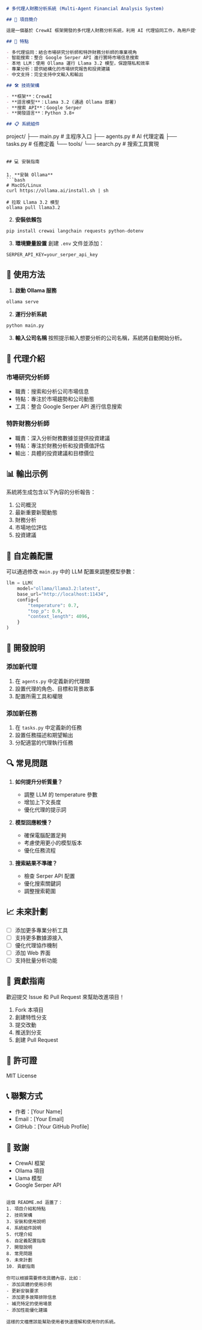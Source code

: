 ```markdown
# 多代理人財務分析系統 (Multi-Agent Financial Analysis System)

## 🌟 項目簡介

這是一個基於 CrewAI 框架開發的多代理人財務分析系統，利用 AI 代理協同工作，為用戶提供專業的股票投資分析服務。系統整合了市場研究和財務分析功能，通過多個 AI 代理的協作，提供全面的投資建議。

## 🚀 特點

- 多代理協同：結合市場研究分析師和特許財務分析師的專業視角
- 智能搜索：整合 Google Serper API 進行實時市場信息搜索
- 本地 LLM：使用 Ollama 運行 Llama 3.2 模型，保證隱私和效率
- 專業分析：提供結構化的市場研究報告和投資建議
- 中文支持：完全支持中文輸入和輸出

## 🛠️ 技術架構

- **框架**：CrewAI
- **語言模型**：Llama 3.2 (通過 Ollama 部署)
- **搜索 API**：Google Serper
- **開發語言**：Python 3.8+

## 📋 系統組件

```
project/
├── main.py               # 主程序入口
├── agents.py            # AI 代理定義
├── tasks.py            # 任務定義
└── tools/
    └── search.py       # 搜索工具實現
```

## 💻 安裝指南

1. **安裝 Ollama**
```bash
# MacOS/Linux
curl https://ollama.ai/install.sh | sh

# 拉取 Llama 3.2 模型
ollama pull llama3.2
```

2. **安裝依賴包**
```bash
pip install crewai langchain requests python-dotenv
```

3. **環境變量設置**
創建 `.env` 文件並添加：
```env
SERPER_API_KEY=your_serper_api_key
```

## 🚀 使用方法

1. **啟動 Ollama 服務**
```bash
ollama serve
```

2. **運行分析系統**
```bash
python main.py
```

3. **輸入公司名稱**
按照提示輸入想要分析的公司名稱，系統將自動開始分析。

## 🤖 代理介紹

### 市場研究分析師
- 職責：搜索和分析公司市場信息
- 特點：專注於市場趨勢和公司動態
- 工具：整合 Google Serper API 進行信息搜索

### 特許財務分析師
- 職責：深入分析財務數據並提供投資建議
- 特點：專注於財務分析和投資價值評估
- 輸出：具體的投資建議和目標價位

## 📊 輸出示例

系統將生成包含以下內容的分析報告：

1. 公司概況
2. 最新重要新聞動態
3. 財務分析
4. 市場地位評估
5. 投資建議

## 🔧 自定義配置

可以通過修改 `main.py` 中的 LLM 配置來調整模型參數：

```python
llm = LLM(
    model="ollama/llama3.2:latest",
    base_url="http://localhost:11434",
    config={
        "temperature": 0.7,
        "top_p": 0.9,
        "context_length": 4096,
    }
)
```

## 📝 開發說明

### 添加新代理
1. 在 `agents.py` 中定義新的代理類
2. 設置代理的角色、目標和背景故事
3. 配置所需工具和權限

### 添加新任務
1. 在 `tasks.py` 中定義新的任務
2. 設置任務描述和期望輸出
3. 分配適當的代理執行任務

## 🔍 常見問題

1. **如何提升分析質量？**
   - 調整 LLM 的 temperature 參數
   - 增加上下文長度
   - 優化代理的提示詞

2. **模型回應較慢？**
   - 確保電腦配置足夠
   - 考慮使用更小的模型版本
   - 優化任務流程

3. **搜索結果不準確？**
   - 檢查 Serper API 配置
   - 優化搜索關鍵詞
   - 調整搜索範圍

## 📈 未來計劃

- [ ] 添加更多專業分析工具
- [ ] 支持更多數據源接入
- [ ] 優化代理協作機制
- [ ] 添加 Web 界面
- [ ] 支持批量分析功能

## 🤝 貢獻指南

歡迎提交 Issue 和 Pull Request 來幫助改進項目！

1. Fork 本項目
2. 創建特性分支
3. 提交改動
4. 推送到分支
5. 創建 Pull Request

## 📄 許可證

MIT License

## 📞 聯繫方式

- 作者：[Your Name]
- Email：[Your Email]
- GitHub：[Your GitHub Profile]

## 🙏 致謝

- CrewAI 框架
- Ollama 項目
- Llama 模型
- Google Serper API

```

這個 README.md 涵蓋了：
1. 項目介紹和特點
2. 技術架構
3. 安裝和使用說明
4. 系統組件說明
5. 代理介紹
6. 自定義配置指南
7. 開發說明
8. 常見問題
9. 未來計劃
10. 貢獻指南

你可以根據需要修改具體內容，比如：
- 添加具體的使用示例
- 更新安裝要求
- 添加更多故障排除信息
- 補充特定的使用場景
- 添加性能優化建議

這樣的文檔應該能幫助使用者快速理解和使用你的系統。